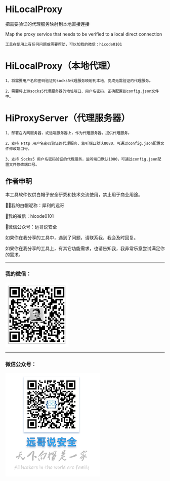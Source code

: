 # HiLocalProxy
把需要验证的代理服务映射到本地直接连接

Map the proxy service that needs to be verified to a local direct connection

`工具在使用上有任何问题或需要帮助，可以加我的微信：hicode0101`


# HiLocalProxy（本地代理）

```
1、将需要用户名和密码验证的socks5代理服务映射到本地，变成无需验证的代理服务。

2、需要将上游socks5代理服务器的地址端口、用户名密码，正确配置到config.json文件中。

```
    
    
    

# HiProxyServer（代理服务器）

```
1、部署在内网服务器，或远端服务器上，作为代理服务器，提供代理服务。

2、支持 Http 用户名密码验证的代理服务，监听端口默认8080，可通过config.json配置文件修改端口号。

3、支持 Socks5 用户名密码验证的代理服务，监听端口默认1080，可通过config.json配置文件修改端口号。

```


## 作者申明

本工具软件仅供白帽子安全研究和技术交流使用，禁止用于商业用途。

🙋‍♀️我的白帽昵称：犀利的远哥

💞️我的微信：hicode0101

🧙微信公众号：远哥说安全

如果你在我分享的工具中，遇到了问题，请联系我，我会及时回复。

如果你在我分享的工具上，有其它功能需求，也请告知我，我非常乐意尝试满足你的需求。


   
---



### 我的微信：

<img src="screenshot/weixin.png" width="200" />

  
---

### 微信公众号：

<img src="screenshot/gzh.png" width="300" />



